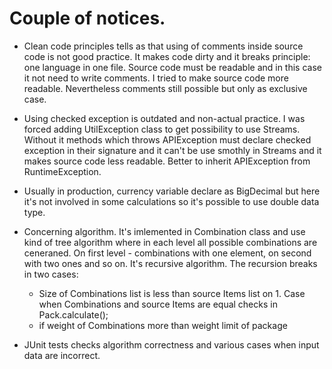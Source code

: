 # Couple of notices. 
* Clean code principles tells as that using of comments inside source code is not good practice. 
  It makes code dirty and it breaks principle: one language in one file. 
  Source code must be readable and in this case it not need to write comments. I tried to make source code more readable.
  Nevertheless comments still possible but only as exclusive case.
    
* Using checked exception is outdated and non-actual practice.
  I was forced adding UtilException class to get possibility to use Streams. 
  Without it methods which throws APIException must declare checked exception in their signature and it can't be use smothly in Streams and it makes source code less readable. Better to inherit APIException from RuntimeException.  
  
* Usually in production, currency variable declare as BigDecimal but here it's not involved in some calculations so it's possible to use double data type.
* Concerning algorithm. It's imlemented in Combination class and use kind of tree algorithm where in each level all possible combinations are ceneraned. On first level - combinations with one element, on second with two ones and so on. It's recursive algorithm. The recursion breaks in two cases:
  * Size of Combinations list is less than source Items list on 1. Case when Combinations and source Items are equal checks in Pack.calculate();
  * if weight of Combinations more than weight limit of package
* JUnit tests checks algorithm correctness and various cases when input data are incorrect. 
